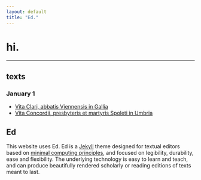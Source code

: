 ```yaml
---
layout: default
title: "Ed."
---
```


# hi.


---


## texts

### January 1

- [Vita Clari, abbatis Viennensis in Gallia](https://cjkoepke1.github.io/tutorial/texts/vita-clari/)
- [Vita Concordii, presbyteris et martyris Spoleti in Umbria](https://cjkoepke1.github.io/tutorial/texts/vita-concordii/)



## Ed

This website uses Ed. Ed is a [Jekyll](https://jekyllrb.com/) theme designed for textual editors based on [minimal computing principles](http://go-dh.github.io/mincomp/), and focused on legibility, durability, ease and flexibility. The underlying technology is easy to learn and teach, and can produce beautifully rendered scholarly or reading editions of texts meant to last.
